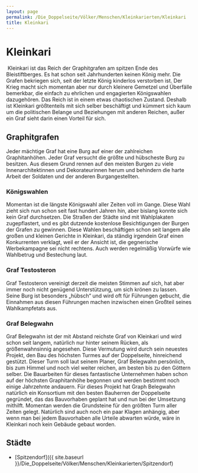 ```yaml
---
layout: page
permalink: /Die_Doppelseite/Völker/Menschen/Kleinkarierten/Kleinkari
title: Kleinkari
---
```


# Kleinkari

<img alt="" src="{{ site.baseurl }}/assets/pics/weltenbuch/gallery/wappen/nrm/kleinkari.jpg" />
Kleinkari ist das Reich der Graphitgrafen am spitzen Ende des Bleistiftberges. Es hat schon seit Jahrhunderten keinen König mehr. Die Grafen bekriegen sich, seit der letzte König kinderlos verstorben ist. Der Krieg macht sich momentan aber nur durch kleinere Gemetzel und Überfälle bemerkbar, die einfach zu ehrlichen und engagierten Königswahlen dazugehören. Das Reich ist in einem etwas chaotischen Zustand. Deshalb ist Kleinkari größtenteils mit sich selber beschäftigt und kümmert sich kaum um die politischen Belange und Beziehungen mit anderen Reichen, außer ein Graf sieht darin einen Vorteil für sich.

## Graphitgrafen

Jeder mächtige Graf hat eine Burg auf einer der zahlreichen Graphitanhöhen. Jeder Graf versucht die größte und hübscheste Burg zu besitzen. Aus diesem Grund rennen auf den meisten Burgen zu viele Innenarchitektinnen und Dekorateurinnen herum und behindern die harte Arbeit der Soldaten und der anderen Burgangestellten.

### Königswahlen

Momentan ist die längste Königswahl aller Zeiten voll im Gange. Diese Wahl zieht sich nun schon seit fast hundert Jahren hin, aber bislang konnte sich kein Graf durchsetzen. Die Straßen der Städte sind mit Wahlplakaten zugepflastert, und es gibt dutzende kostenlose Besichtigungen der Burgen der Grafen zu gewinnen. Diese Wahlen beschäftigen schon seit langem alle großen und kleinen Gerichte in Kleinkari, da ständig irgendein Graf einen Konkurrenten verklagt, weil er der Ansicht ist, die gegnerische Werbekampagne sei nicht rechtens. Auch werden regelmäßig Vorwürfe wie Wahlbetrug und Bestechung laut.

### Graf Testosteron

Graf Testosteron vereinigt derzeit die meisten Stimmen auf sich, hat aber immer noch nicht genügend Unterstützung, um sich krönen zu lassen. Seine Burg ist besonders &bdquo;hübsch&ldquo; und wird oft für Führungen gebucht, die Einnahmen aus diesen Führungen machen inzwischen einen Großteil seines Wahlkampfetats aus.

### Graf Belegwahn

Graf Belegwahn ist der mit Abstand reichste Graf von Kleinkari und wird schon seit langem, natürlich nur hinter seinem Rücken, als größenwahnsinnig angesehen. Diese Vermutung wird durch sein neuestes Projekt, den Bau des höchsten Turmes auf der Doppelseite, hinreichend gestützt. Dieser Turm soll laut seinem Planer, Graf Belegwahn persönlich, bis zum Himmel und noch viel weiter reichen, am besten bis zu den Göttern selber. Die Bauarbeiten für dieses fantastische Unternehmen haben schon auf der höchsten Graphitanhöhe begonnen und werden bestimmt noch einige Jahrzehnte andauern. Für dieses Projekt hat Graph Belegwahn natürlich ein Konsortium mit den besten Bauherren der Doppelseite gegründet, das das Bauvorhaben geplant hat und nun bei der Umsetzung mithilft. Momentan werden die Grundsteine für den größten Turm aller Zeiten gelegt. Natürlich sind auch noch ein paar Klagen anhängig, aber wenn man bei jedem Bauvorhaben alle Urteile abwarten würde, wäre in Kleinkari noch kein Gebäude gebaut worden.

## Städte

- [Spitzendorf]({{ site.baseurl }}/Die_Doppelseite/Völker/Menschen/Kleinkarierten/Spitzendorf)

